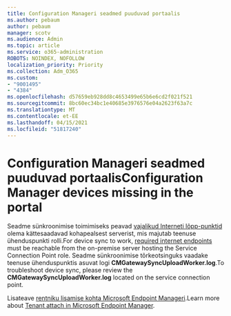 ```yaml
---
title: Configuration Manageri seadmed puuduvad portaalis
ms.author: pebaum
author: pebaum
manager: scotv
ms.audience: Admin
ms.topic: article
ms.service: o365-administration
ROBOTS: NOINDEX, NOFOLLOW
localization_priority: Priority
ms.collection: Adm_O365
ms.custom:
- "9001495"
- "4384"
ms.openlocfilehash: d57659eb928dd8c4653499e65b6e6cd2f021f521
ms.sourcegitcommit: 8bc60ec34bc1e40685e3976576e04a2623f63a7c
ms.translationtype: MT
ms.contentlocale: et-EE
ms.lasthandoff: 04/15/2021
ms.locfileid: "51817240"
---
```

# <a name="configuration-manager-devices-missing-in-the-portal"></a><span data-ttu-id="d63f3-102">Configuration Manageri seadmed puuduvad portaalis</span><span class="sxs-lookup"><span data-stu-id="d63f3-102">Configuration Manager devices missing in the portal</span></span>

<span data-ttu-id="d63f3-103">Seadme sünkroonimise toimimiseks peavad [vajalikud Interneti lõpp-punktid](https://docs.microsoft.com/configmgr/tenant-attach/device-sync-actions#internet-endpoints) olema kättesaadavad kohapealsest serverist, mis majutab teenuse ühenduspunkti rolli.</span><span class="sxs-lookup"><span data-stu-id="d63f3-103">For device sync to work, [required internet endpoints](https://docs.microsoft.com/configmgr/tenant-attach/device-sync-actions#internet-endpoints) must be reachable from the on-premise server hosting the Service Connection Point role.</span></span> <span data-ttu-id="d63f3-104">Seadme sünkroonimise tõrkeotsinguks vaadake teenuse ühenduspunktis asuvat logi **CMGatewaySyncUploadWorker.log**.</span><span class="sxs-lookup"><span data-stu-id="d63f3-104">To troubleshoot device sync, please review the **CMGatewaySyncUploadWorker.log** located on the service connection point.</span></span>

<span data-ttu-id="d63f3-105">Lisateave [rentniku lisamise kohta Microsoft Endpoint Manageri](https://docs.microsoft.com/configmgr/tenant-attach/).</span><span class="sxs-lookup"><span data-stu-id="d63f3-105">Learn more about [Tenant attach in Microsoft Endpoint Manager](https://docs.microsoft.com/configmgr/tenant-attach/).</span></span>
